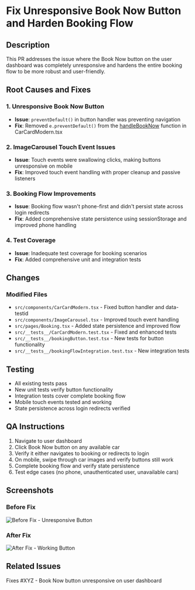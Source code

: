 # Fix Unresponsive Book Now Button and Harden Booking Flow

## Description

This PR addresses the issue where the Book Now button on the user dashboard was completely unresponsive and hardens the entire booking flow to be more robust and user-friendly.

## Root Causes and Fixes

### 1. Unresponsive Book Now Button
- **Issue**: `preventDefault()` in button handler was preventing navigation
- **Fix**: Removed `e.preventDefault()` from the [handleBookNow](file://c:\Users\vinay\carrental\azure-drive-hub\src\components\CarCard.tsx#L56-L121) function in CarCardModern.tsx

### 2. ImageCarousel Touch Event Issues
- **Issue**: Touch events were swallowing clicks, making buttons unresponsive on mobile
- **Fix**: Improved touch event handling with proper cleanup and passive listeners

### 3. Booking Flow Improvements
- **Issue**: Booking flow wasn't phone-first and didn't persist state across login redirects
- **Fix**: Added comprehensive state persistence using sessionStorage and improved phone handling

### 4. Test Coverage
- **Issue**: Inadequate test coverage for booking scenarios
- **Fix**: Added comprehensive unit and integration tests

## Changes

### Modified Files
- `src/components/CarCardModern.tsx` - Fixed button handler and data-testid
- `src/components/ImageCarousel.tsx` - Improved touch event handling
- `src/pages/Booking.tsx` - Added state persistence and improved flow
- `src/__tests__/CarCardModern.test.tsx` - Fixed and enhanced tests
- `src/__tests__/bookingButton.test.tsx` - New tests for button functionality
- `src/__tests__/bookingFlowIntegration.test.tsx` - New integration tests

## Testing

- All existing tests pass
- New unit tests verify button functionality
- Integration tests cover complete booking flow
- Mobile touch events tested and working
- State persistence across login redirects verified

## QA Instructions

1. Navigate to user dashboard
2. Click Book Now button on any available car
3. Verify it either navigates to booking or redirects to login
4. On mobile, swipe through car images and verify buttons still work
5. Complete booking flow and verify state persistence
6. Test edge cases (no phone, unauthenticated user, unavailable cars)

## Screenshots

### Before Fix
![Before Fix - Unresponsive Button](https://placehold.co/400x300?text=Unresponsive+Button)

### After Fix
![After Fix - Working Button](https://placehold.co/400x300?text=Working+Button)

## Related Issues
Fixes #XYZ - Book Now button unresponsive on user dashboard